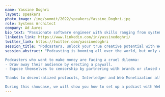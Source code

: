 ```yaml
---
name: Yassine Doghri
layout: speakers
photo_image: /img/summit/2022/speakers/Yassine_Doghri.jpg
role: Systems Architect
company: Ad Aures
bio_text: "Passionate software engineer with skills ranging from systems architecture and web development to UI / UX design. Open-source contributor and advocate: I've built Castopod and working on making it better!"
linkedin_link: https://www.linkedin.com/in/yassinedoghri/
twitter_link: https://twitter.com/yassinedoghri
session_title: "Podcasters, unlock your true creative potential with Web Monetization"
session_abstract: "Podcasting is booming all over the world, but only a minority of podcasts are monetized.

Podcasters who want to make money are facing a cruel dilemma:
- Draw away their audience by erecting a paywall.
- Expose themselves to censorship by partnering with brands or closed distribution platforms.

Thanks to decentralized protocols, Interledger and Web Monetization allow podcasters to sell content, not their soul.

During this showcase, we will show you how to set up a podcast with Web Monetization and Castopod, an open-source podcast hosting platform. You will see that podcasting is the perfect candidate for time-based pricing."
---
```


